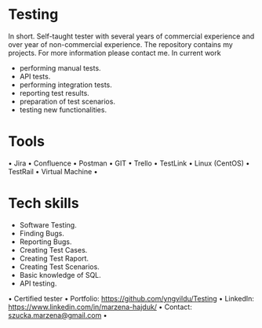 # Testing
In short. Self-taught tester with several years of commercial experience and over year of non-commercial experience. The repository contains my projects. For more information please contact me.
In current work
- performing manual tests.
- API tests.
- performing integration tests.
- reporting test results.
- preparation of test scenarios.
- testing new functionalities.


# Tools 
• Jira
• Confluence 
• Postman 
• GIT
• Trello 
• TestLink
• Linux (CentOS)
• TestRail
• Virtual Machine
•


# Tech skills 
- Software Testing.
- Finding Bugs.
- Reporting Bugs.
- Creating Test Cases.
- Creating Test Raport.
- Creating Test Scenarios.
- Basic knowledge of SQL.
- API testing. 




• Certified tester
• Portfolio: https://github.com/yngvildu/Testing
• LinkedIn: https://www.linkedin.com/in/marzena-hajduk/
• Contact: szucka.marzena@gmail.com
•
